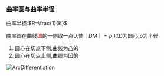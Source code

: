 ### 曲率圆与曲率半径

曲率半径:$R=\frac{1}{K}$

曲率圆在曲线<font color=red>凹</font>的一侧取一点D,使$｜DM｜=\rho$,以D为圆心,$\rho$为半径

1. 圆心在切点下侧,曲线为凸的
2. 圆心在切点上侧,曲线为凹的

![ArcDifferentiation](ArcDifferentiation.jpg)
